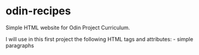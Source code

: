# odin-recipes

Simple HTML website for Odin Project Curriculum.

I will use in this first project the following HTML tags and attributes:
    - simple paragraphs <p></p>